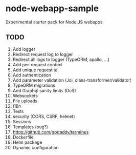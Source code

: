 # node-webapp-sample
Experimental starter pack for Node.JS webapps

## TODO
1. Add logger
1. Redirect request log to logger
1. Redirect all logs to logger (TypeORM, apollo, ...)
1. Add per-request context
1. Add unique request id
1. Add authentication
1. Add parameter validation (Joi, class-transformer/validator)
1. TypeORM migrations
1. Add Graphql sanity limits (DoS)
1. Websockets
1. File uploads
1. i18n
1. Tests
1. security (CORS, CSRF, helmet)
1. Sessions
1. Templates (pug?)
1. https://github.com/godaddy/terminus
1. Dockerfile
1. Helm package
1. Dynamic configuration
